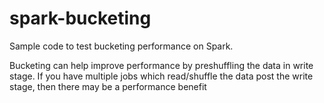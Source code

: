 # spark-bucketing
Sample code to test bucketing performance on Spark.

Bucketing can help improve performance by preshuffling the data in write stage.
If you have multiple jobs which read/shuffle the data post the write stage, then there may be a performance benefit
